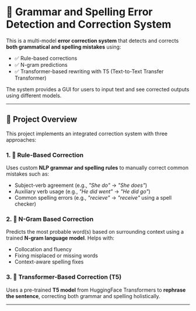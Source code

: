 # 🧠 Grammar and Spelling Error Detection and Correction System

This is a multi-model **error correction system** that detects and corrects **both grammatical and spelling mistakes** using:

- ✅ Rule-based corrections
- ✅ N-gram predictions
- ✅ Transformer-based rewriting with T5 (Text-to-Text Transfer Transformer)

The system provides a GUI for users to input text and see corrected outputs using different models.

---

## 📌 Project Overview

This project implements an integrated correction system with three approaches:

### 1. 🧾 Rule-Based Correction
Uses custom **NLP grammar and spelling rules** to manually correct common mistakes such as:
- Subject-verb agreement (e.g., *"She do"* → *"She does"*)
- Auxiliary verb usage (e.g., *"He did went"* → *"He did go"*)
- Common spelling errors (e.g., *"recieve"* → *"receive"* using a spell checker)

### 2. 🔁 N-Gram Based Correction
Predicts the most probable word(s) based on surrounding context using a trained **N-gram language model**. Helps with:
- Collocation and fluency
- Fixing misplaced or missing words
- Context-aware spelling fixes

### 3. 🔄 Transformer-Based Correction (T5)
Uses a pre-trained **T5 model** from HuggingFace Transformers to **rephrase the sentence**, correcting both grammar and spelling holistically.

---


